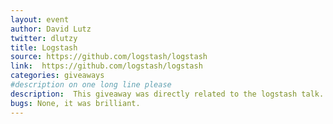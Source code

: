 ```yaml
---
layout: event
author: David Lutz
twitter: dlutzy 
title: Logstash
source: https://github.com/logstash/logstash
link:  https://github.com/logstash/logstash
categories: giveaways
#description on one long line please
description:  This giveaway was directly related to the logstash talk.  A simple HTML form was created that submitted to itself with a GET request.  This was to put some data into the apache log file.  Meetup attendees were asked to pick a random number and submit it using the form.  Then a random number for the winner was created with bash $RANDOM.  Logstash was installed on the server that hosted the form.  The logstash UI was queried to find the first winning number and name.
bugs: None, it was brilliant.
---
```


